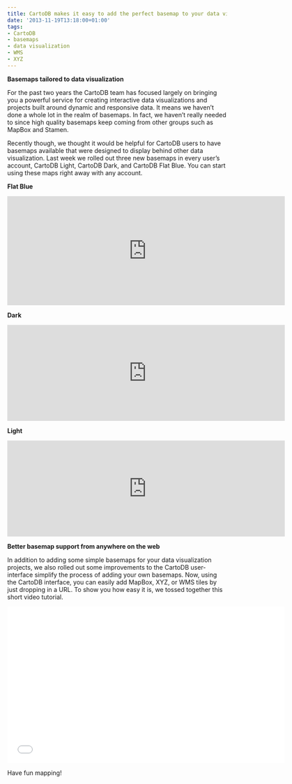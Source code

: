 ```yaml
---
title: CartoDB makes it easy to add the perfect basemap to your data visualization
date: '2013-11-19T13:18:00+01:00'
tags:
- CartoDB
- basemaps
- data visualization
- WMS
- XYZ
---
```


**Basemaps tailored to data visualization**

For the past two years the CartoDB team has focused largely on bringing you a powerful service for creating interactive data visualizations and projects built around dynamic and responsive data. It means we haven’t done a whole lot in the realm of basemaps. In fact, we haven’t really needed to since high quality basemaps keep coming from other groups such as MapBox and Stamen.

Recently though, we thought it would be helpful for CartoDB users to have basemaps available that were designed to display behind other data visualization. Last week we rolled out three new basemaps in every user’s account, CartoDB Light, CartoDB Dark, and CartoDB Flat Blue. You can start using these maps right away with any account.

**Flat Blue**

<iframe frameborder="0" height="250px" src="http://viz2.cartodb.com/viz/b3af4346-4241-11e3-9270-5404a6a683d5/embed_map?title=false&amp;description=true&amp;search=false&amp;shareable=false&amp;cartodb_logo=false&amp;layer_selector=false&amp;legends=false&amp;scrollwheel=false&amp;sublayer_options=1&amp;sql=&amp;sw_lat=28.14950321154457&amp;sw_lon=-117.42187500000001&amp;ne_lat=45.27488643704894&amp;ne_lon=-75.234375" width="637px"></iframe>

**Dark**

<iframe frameborder="0" height="220" src="http://viz2.cartodb.com/viz/6f7ee2fe-5131-11e3-9c7a-5404a6a683d5/embed_map?title=false&amp;description=false&amp;search=false&amp;shareable=false&amp;cartodb_logo=false&amp;layer_selector=false&amp;legends=false&amp;scrollwheel=false&amp;sublayer_options=1&amp;sql=&amp;sw_lat=28.14950321154457&amp;sw_lon=-117.42187500000001&amp;ne_lat=45.27488643704894&amp;ne_lon=-75.234375" width="637"></iframe>

**Light**

<iframe frameborder="0" height="220" src="http://viz2.cartodb.com/viz/9b57d048-5131-11e3-af99-5404a6a683d5/embed_map?title=false&amp;description=false&amp;search=false&amp;shareable=false&amp;cartodb_logo=false&amp;layer_selector=false&amp;legends=false&amp;scrollwheel=false&amp;sublayer_options=1&amp;sql=&amp;sw_lat=28.14950321154457&amp;sw_lon=-117.42187500000001&amp;ne_lat=45.27488643704894&amp;ne_lon=-75.234375" width="637"></iframe>

**Better basemap support from anywhere on the web**

In addition to adding some simple basemaps for your data visualization projects, we also rolled out some improvements to the CartoDB user-interface simplify the process of adding your own basemaps. Now, using the CartoDB interface, you can easily add MapBox, XYZ, or WMS tiles by just dropping in a URL. To show you how easy it is, we tossed together this short video tutorial.

<iframe frameborder="0" height="358" src="//player.vimeo.com/video/79772252" width="637"></iframe>

Have fun mapping!
